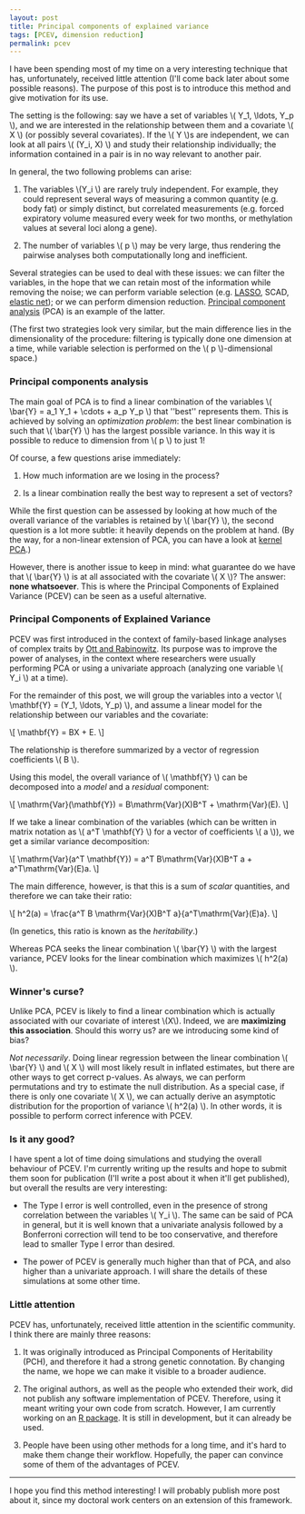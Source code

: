 ```yaml
--- 
layout: post 
title: Principal components of explained variance 
tags: [PCEV, dimension reduction]
permalink: pcev
---
```


I have been spending most of my time on a very interesting technique that has,
unfortunately, received little attention (I'll come back later about some
possible reasons). The purpose of this post is to introduce this method and give
motivation for its use.

<!--more-->

The setting is the following: say we have a set of variables \\( Y_1, \\ldots, Y_p \\),
and we are interested in the relationship between them and a covariate \\( X \\) (or
possibly several covariates). If the \\( Y \\)s are independent, we can look at all
pairs \\( (Y_i, X) \\) and study their relationship individually; the information
contained in a pair is in no way relevant to another pair.

In general, the two following problems can arise:

1. The variables \\(Y_i \\) are rarely truly independent. For example, they could
represent several ways of measuring a common quantity (e.g. body fat) or simply
distinct, but correlated measurements (e.g. forced expiratory volume measured
every week for two months, or methylation values at several loci along a gene).

2. The number of variables \\( p \\) may be very large, thus rendering the pairwise
analyses both computationally long and inefficient.

Several strategies can be used to deal with these issues: we can filter the
variables, in the hope that we can retain most of the information while removing
the noise; we can perform variable selection (e.g. [LASSO](https://en.wikipedia.org/wiki/Least_squares#Lasso_method), SCAD, [elastic net](https://en.wikipedia.org/wiki/Elastic_net_regularization)); or
we can perform dimension reduction. [Principal component analysis](https://en.wikipedia.org/wiki/Principal_component_analysis) (PCA) is an
example of the latter.

(The first two strategies look very similar, but the main difference lies in the
dimensionality of the procedure: filtering is typically done one dimension at a
time, while variable selection is performed on the \\( p \\)-dimensional space.)

### Principal components analysis

The main goal of PCA is to find a linear combination of the variables \\( \\bar{Y} =
a_1 Y_1 + \\cdots + a_p Y_p \\) that ''best'' represents them. This is achieved by
solving an *optimization problem*: the best linear combination is such that
\\( \bar{Y} \\) has the largest possible variance. In this way it is possible to
reduce to dimension from \\( p \\) to just 1!

Of course, a few questions arise immediately:

1. How much information are we losing in the process? 

2. Is a linear combination really the best way to represent a set of vectors?

While the first question can be assessed by looking at how much of the overall
variance of the variables is retained by \\( \\bar{Y} \\), the second question is a lot
more subtle: it heavily depends on the problem at hand. (By the way, for a
non-linear extension of PCA, you can have a look at [kernel PCA](https://en.wikipedia.org/wiki/Principal_component_analysis).)

However, there is another issue to keep in mind: what guarantee do we have that
\\( \\bar{Y} \\) is at all associated with the covariate \\( X \\)? The answer: **none
whatsoever**. This is where the Principal Components of Explained Variance (PCEV)
can be seen as a useful alternative.

### Principal Components of Explained Variance

PCEV was first introduced in the context of family-based linkage analyses of
complex traits by [Ott and Rabinowitz](http://www.ncbi.nlm.nih.gov/pubmed/10077732). Its purpose was to improve the power of
analyses, in the context where researchers were usually performing PCA or using
a univariate approach (analyzing one variable \\( Y_i \\) at a time).

For the remainder of this post, we will group the variables into a vector
\\( \\mathbf{Y} = (Y_1, \\ldots, Y_p) \\), and assume a linear model for the
relationship between our variables and the covariate: 

\\[ \\mathbf{Y} = BX + E. \\]

The relationship is therefore summarized by a vector of regression coefficients \\( B \\).

Using this model, the overall variance of \\( \\mathbf{Y} \\) can be decomposed into a
*model* and a *residual* component: 

\\[ \\mathrm{Var}(\\mathbf{Y}) = B\\mathrm{Var}(X)B^T + \\mathrm{Var}(E). \\]

If we take a linear combination of the variables (which can be written in matrix
notation as \\( a^T \\mathbf{Y} \\) for a vector of coefficients \\( a \\)), we get a similar
variance decomposition: 

\\[ \\mathrm{Var}(a^T \\mathbf{Y}) = a^T B\\mathrm{Var}(X)B^T a + a^T\\mathrm{Var}(E)a. \\]

The main difference, however, is that this is a sum of *scalar* quantities, and
therefore we can take their ratio: 

\\[ h^2(a) = \\frac{a^T B \\mathrm{Var}(X)B^T a}{a^T\\mathrm{Var}(E)a}. \\]

(In genetics, this ratio is known as the *heritability*.)

Whereas PCA seeks the linear combination \\( \\bar{Y} \\) with the largest
variance, PCEV looks for the linear combination which maximizes \\( h^2(a) \\).

### Winner's curse?

Unlike PCA, PCEV is likely to find a linear combination which is actually
associated with our covariate of interest \\(X\\). Indeed, we are **maximizing this
association**. Should this worry us? are we introducing some kind of bias?

*Not necessarily*. Doing linear regression between the linear combination
\\( \\bar{Y} \\) and \\( X \\) will most likely result in inflated estimates, but there are
other ways to get correct p-values. As always, we can perform permutations and
try to estimate the null distribution. As a special case, if there is only one
covariate \\( X \\), we can actually derive an asymptotic distribution for the
proportion of variance \\( h^2(a) \\). In other words, it is possible to perform
correct inference with PCEV.

### Is it any good?

I have spent a lot of time doing simulations and studying the overall behaviour
of PCEV. I'm currently writing up the results and hope to submit them soon for
publication (I'll write a post about it when it'll get published), but overall
the results are very interesting:

- The Type I error is well controlled, even in the presence of strong
correlation between the variables \\( Y_i \\). The same can be said of PCA in general,
but it is well known that a univariate analysis followed by a Bonferroni
correction will tend to be too conservative, and therefore lead to smaller Type
I error than desired. 

- The power of PCEV is generally much higher than that of PCA, and
also higher than a univariate approach. I will share the details of these
simulations at some other time.

### Little attention

PCEV has, unfortunately, received little attention in the scientific community. I think there are mainly three reasons:

1. It was originally introduced as Principal Components of Heritability (PCH), and therefore it had a strong genetic connotation. By changing the name, we hope we can make it visible to a broader audience. 

2. The original authors, as well as the people who extended their work, did not publish any software implementation of PCEV. Therefore, using it meant writing your own code from scratch. However, I am currently working on an [R package](https://github.com/GreenwoodLab/pcev). It is still in development, but it can already be used.

3. People have been using other methods for a long time, and it's hard to make them change their workflow. Hopefully, the paper can convince some of them of the advantages of PCEV.

***

I hope you find this method interesting! I will probably publish more post about it, since my doctoral work centers on an extension of this framework.